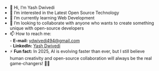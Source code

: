- 👋 Hi, I’m Yash Dwivedi  
- 👀 I’m interested in the Latest Open Source Technology  
- 🌱 I’m currently learning Web Development  
- 💞️ I’m looking to collaborate with anyone who wants to create something unique with open-source developers  
- 📫 How to reach me:  
      - **E-mail:** ydwivedi494@gmail.com  
      - **LinkedIn:** [Yash Dwivedi](https://www.linkedin.com/in/yash-dwivedi-20b11031a/)  
- ⚡ **Fun fact:** In 2025, AI is evolving faster than ever, but I still believe human creativity and open-source collaboration will always be the real game-changers! 🚀💡  

<!---  
Unknown01987/Unknown01987 is a ✨ special ✨ repository because its `README.md` (this file) appears on your GitHub profile.  
You can click the Preview link to take a look at your changes.  
--->  
